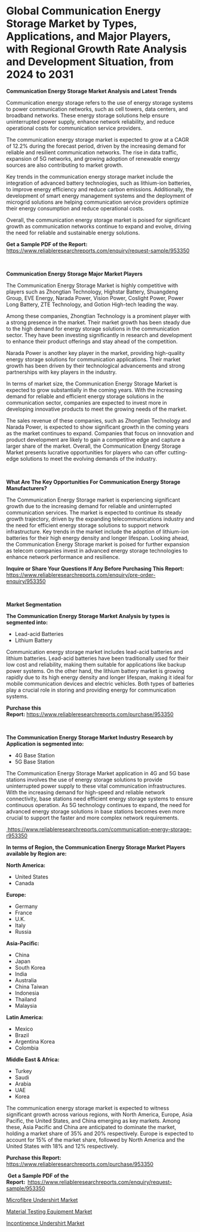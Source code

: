 <p><h1>Global Communication Energy Storage Market by Types, Applications, and Major Players, with Regional Growth Rate Analysis and Development Situation, from 2024 to 2031</h1></p><p><strong>Communication Energy Storage Market Analysis and Latest Trends</strong></p>
<p><p>Communication energy storage refers to the use of energy storage systems to power communication networks, such as cell towers, data centers, and broadband networks. These energy storage solutions help ensure uninterrupted power supply, enhance network reliability, and reduce operational costs for communication service providers.</p><p>The communication energy storage market is expected to grow at a CAGR of 12.2% during the forecast period, driven by the increasing demand for reliable and resilient communication networks. The rise in data traffic, expansion of 5G networks, and growing adoption of renewable energy sources are also contributing to market growth.</p><p>Key trends in the communication energy storage market include the integration of advanced battery technologies, such as lithium-ion batteries, to improve energy efficiency and reduce carbon emissions. Additionally, the development of smart energy management systems and the deployment of microgrid solutions are helping communication service providers optimize their energy consumption and reduce operational costs.</p><p>Overall, the communication energy storage market is poised for significant growth as communication networks continue to expand and evolve, driving the need for reliable and sustainable energy solutions.</p></p>
<p><strong>Get a Sample PDF of the Report:&nbsp;</strong> <a href="https://www.reliableresearchreports.com/enquiry/request-sample/953350">https://www.reliableresearchreports.com/enquiry/request-sample/953350</a></p>
<p>&nbsp;</p>
<p><strong>Communication Energy Storage Major Market Players</strong></p>
<p><p>The Communication Energy Storage Market is highly competitive with players such as Zhongtian Technology, Highstar Battery, Shuangdeng Group, EVE Energy, Narada Power, Vision Power, Coslight Power, Power Long Battery, ZTE Technology, and Gotion High-tech leading the way. </p><p>Among these companies, Zhongtian Technology is a prominent player with a strong presence in the market. Their market growth has been steady due to the high demand for energy storage solutions in the communication sector. They have been investing significantly in research and development to enhance their product offerings and stay ahead of the competition.</p><p>Narada Power is another key player in the market, providing high-quality energy storage solutions for communication applications. Their market growth has been driven by their technological advancements and strong partnerships with key players in the industry.</p><p>In terms of market size, the Communication Energy Storage Market is expected to grow substantially in the coming years. With the increasing demand for reliable and efficient energy storage solutions in the communication sector, companies are expected to invest more in developing innovative products to meet the growing needs of the market.</p><p>The sales revenue of these companies, such as Zhongtian Technology and Narada Power, is expected to show significant growth in the coming years as the market continues to expand. Companies that focus on innovation and product development are likely to gain a competitive edge and capture a larger share of the market. Overall, the Communication Energy Storage Market presents lucrative opportunities for players who can offer cutting-edge solutions to meet the evolving demands of the industry.</p></p>
<p>&nbsp;</p>
<p><strong>What Are The Key Opportunities For Communication Energy Storage Manufacturers?</strong></p>
<p><p>The Communication Energy Storage market is experiencing significant growth due to the increasing demand for reliable and uninterrupted communication services. The market is expected to continue its steady growth trajectory, driven by the expanding telecommunications industry and the need for efficient energy storage solutions to support network infrastructure. Key trends in the market include the adoption of lithium-ion batteries for their high energy density and longer lifespan. Looking ahead, the Communication Energy Storage market is poised for further expansion as telecom companies invest in advanced energy storage technologies to enhance network performance and resilience.</p></p>
<p><strong>Inquire or Share Your Questions If Any Before Purchasing This Report:</strong> <a href="https://www.reliableresearchreports.com/enquiry/pre-order-enquiry/953350">https://www.reliableresearchreports.com/enquiry/pre-order-enquiry/953350</a></p>
<p>&nbsp;</p>
<p><strong>Market Segmentation</strong></p>
<p><strong>The Communication Energy Storage Market Analysis by types is segmented into:</strong></p>
<p><ul><li>Lead-acid Batteries</li><li>Lithium Battery</li></ul></p>
<p><p>Communication energy storage market includes lead-acid batteries and lithium batteries. Lead-acid batteries have been traditionally used for their low cost and reliability, making them suitable for applications like backup power systems. On the other hand, the lithium battery market is growing rapidly due to its high energy density and longer lifespan, making it ideal for mobile communication devices and electric vehicles. Both types of batteries play a crucial role in storing and providing energy for communication systems.</p></p>
<p><strong>Purchase this Report:&nbsp;</strong><a href="https://www.reliableresearchreports.com/purchase/953350">https://www.reliableresearchreports.com/purchase/953350</a></p>
<p>&nbsp;</p>
<p><strong>The Communication Energy Storage Market Industry Research by Application is segmented into:</strong></p>
<p><ul><li>4G Base Station</li><li>5G Base Station</li></ul></p>
<p><p>The Communication Energy Storage Market application in 4G and 5G base stations involves the use of energy storage solutions to provide uninterrupted power supply to these vital communication infrastructures. With the increasing demand for high-speed and reliable network connectivity, base stations need efficient energy storage systems to ensure continuous operation. As 5G technology continues to expand, the need for advanced energy storage solutions in base stations becomes even more crucial to support the faster and more complex network requirements.</p></p>
<p><a href="https://www.reliableresearchreports.com/communication-energy-storage-r953350">&nbsp;https://www.reliableresearchreports.com/communication-energy-storage-r953350</a></p>
<p><strong>In terms of Region, the Communication Energy Storage Market Players available by Region are:</strong></p>
<p>
    <p> <strong> North America: </strong>
        <ul>
            <li>United States</li>
            <li>Canada</li>
        </ul>
        </p> 
    <p> <strong> Europe: </strong>
        <ul>
            <li>Germany</li>
            <li>France</li>
            <li>U.K.</li>
            <li>Italy</li>
            <li>Russia</li>
        </ul>
        </p> 
    <p> <strong> Asia-Pacific: </strong>
        <ul>
            <li>China</li>
            <li>Japan</li>
            <li>South Korea</li>
            <li>India</li>
            <li>Australia</li>
            <li>China Taiwan</li>
            <li>Indonesia</li>
            <li>Thailand</li>
            <li>Malaysia</li>
        </ul>
        </p> 
    <p> <strong> Latin America: </strong>
        <ul>
            <li>Mexico</li>
            <li>Brazil</li>
            <li>Argentina Korea</li>
            <li>Colombia</li>
        </ul>
        </p> 
    <p> <strong> Middle East & Africa: </strong>
        <ul>
            <li>Turkey</li>
            <li>Saudi</li>
            <li>Arabia</li>
            <li>UAE</li>
            <li>Korea</li>
        </ul>
    </p>
    </p>
<p><p>The communication energy storage market is expected to witness significant growth across various regions, with North America, Europe, Asia Pacific, the United States, and China emerging as key markets. Among these, Asia Pacific and China are anticipated to dominate the market, holding a market share of 35% and 20% respectively. Europe is expected to account for 15% of the market share, followed by North America and the United States with 18% and 12% respectively.</p></p>
<p><strong>Purchase this Report: </strong><a href="https://www.reliableresearchreports.com/purchase/953350">https://www.reliableresearchreports.com/purchase/953350</a></p>
<p>&nbsp;<strong>Get a Sample PDF of the Report:&nbsp;&nbsp;</strong><a href="https://www.reliableresearchreports.com/enquiry/request-sample/953350">https://www.reliableresearchreports.com/enquiry/request-sample/953350</a></p>
<p><strong></strong></p>
<p><p><a href="https://github.com/Hunterico88/Market-Research-Report-List-1/blob/main/microfibre-undershirt-market.md">Microfibre Undershirt Market</a></p><p><a href="https://view.publitas.com/reportprime-1/material-testing-equipment-market-research-report-market-forecast-and-growth-prospects-with-a-steady-cagr-of-11-7-from-2024-2031/">Material Testing Equipment Market</a></p><p><a href="https://github.com/nhteumcc68/Market-Research-Report-List-1/blob/main/incontinence-undershirt-market.md">Incontinence Undershirt Market</a></p></p>